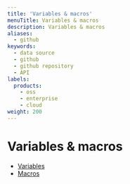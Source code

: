 ```yaml
---
title: 'Variables & macros'
menuTitle: Variables & macros
description: Variables & macros
aliases:
  - github
keywords:
  - data source
  - github
  - github repository
  - API
labels:
  products:
    - oss
    - enterprise
    - cloud
weight: 200
---
```


# Variables & macros

- [Variables](./variables)
- [Macros](./macros)
